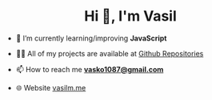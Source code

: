 <h1 align="center">Hi 👋, I'm Vasil</h1>

- 🌱 I’m currently learning/improving **JavaScript**

- 👨‍💻 All of my projects are available at [Github Repositories](https://github.com/vasilm1?tab=repositories)

- 📫 How to reach me **vasko1087@gmail.com**

- 🌐 Website [vasilm.me](https://vasilm.me)

<p align="left">
</p>
